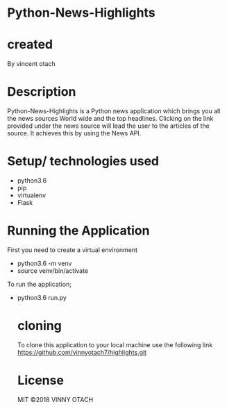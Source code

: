# Python-News-Highlights

# created 
By vincent otach

# Description
Python-News-Highlights is a Python news application which brings you all the news sources World wide and the top headlines. Clicking on the link provided under the news source will lead the user to the articles of the source. It achieves this by using the News API.

# Setup/ technologies used
<ul>
<li>python3.6</li>
<li>pip</li>
<li>virtualenv</li>
<li>Flask</li>
</ul>

# Running the Application
First you need to create a virtual environment
<ul>
<li>python3.6  -m venv</li>
<li>source venv/bin/activate</li>
</ul>
To run the application;
 <ul>
 <li>python3.6 run.py</li>

 # cloning
 To clone this application to your local machine use the following link
 https://github.com/vinnyotach7/highlights.git

# License
MIT ©2018 VINNY OTACH
